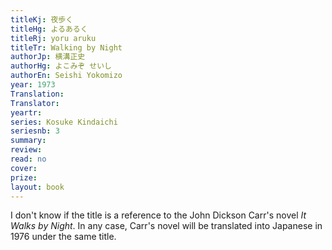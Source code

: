 ```yaml
---
titleKj: 夜歩く
titleHg: よるあるく
titleRj: yoru aruku
titleTr: Walking by Night
authorJp: 横溝正史
authorHg: よこみぞ せいし
authorEn: Seishi Yokomizo
year: 1973
Translation: 
Translator: 
yeartr: 
series: Kosuke Kindaichi
seriesnb: 3
summary: 
review: 
read: no
cover: 
prize: 
layout: book
---
```


I don't know if the title is a reference to the John Dickson Carr's novel *It Walks by Night*. In any case, Carr's novel will be translated into Japanese in 1976 under the same title.